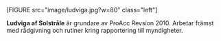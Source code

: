 [FIGURE src="image/ludviga.jpg?w=80" class="left"]

**Ludviga af Solstråle** är grundare av ProAcc Revsion 2010. Arbetar främst med rådgivning och rutiner kring rapportering till myndigheter.
